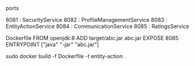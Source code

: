 ports

8081 : SecurityService
8082 : ProfileManagementService
8083 : EntityActionService
8084 : CommunicationService
8085 : RatingsService


Dockerfile
FROM openjdk:8
ADD target/abc.jar abc.jar
EXPOSE 8085
ENTRYPOINT ["java" "-jar" "abc.jar"]

sudo docker build -f Dockerfile -t entity-action . 